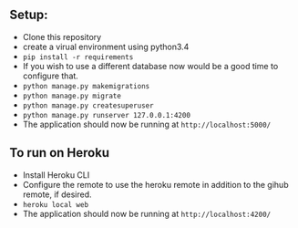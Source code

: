 ## Setup:
- Clone this repository
- create a virual environment using python3.4
- `pip install -r requirements`
- If you wish to use a different database now would be a good time to configure that.
- `python manage.py makemigrations`
- `python manage.py migrate`
- `python manage.py createsuperuser`
- `python manage.py runserver 127.0.0.1:4200`
- The application should now be running at `http://localhost:5000/` 

## To run on Heroku
- Install Heroku CLI
- Configure the remote to use the heroku remote in addition to the gihub remote, if desired.
- `heroku local web`
- The application should now be running at `http://localhost:4200/` 

